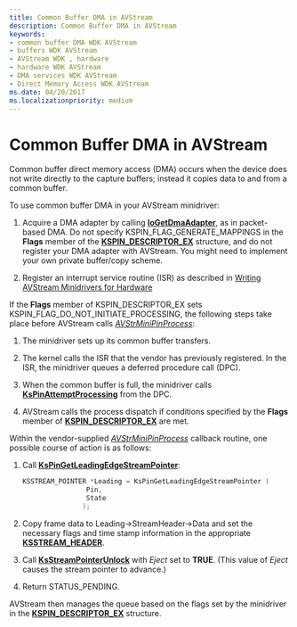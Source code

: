 ```yaml
---
title: Common Buffer DMA in AVStream
description: Common Buffer DMA in AVStream
keywords:
- common buffer DMA WDK AVStream
- buffers WDK AVStream
- AVStream WDK , hardware
- hardware WDK AVStream
- DMA services WDK AVStream
- Direct Memory Access WDK AVStream
ms.date: 04/20/2017
ms.localizationpriority: medium
---
```


# Common Buffer DMA in AVStream





Common buffer direct memory access (DMA) occurs when the device does not write directly to the capture buffers; instead it copies data to and from a common buffer.

To use common buffer DMA in your AVStream minidriver:

1.  Acquire a DMA adapter by calling [**IoGetDmaAdapter**](/windows-hardware/drivers/ddi/wdm/nf-wdm-iogetdmaadapter), as in packet-based DMA. Do not specify KSPIN\_FLAG\_GENERATE\_MAPPINGS in the **Flags** member of the [**KSPIN\_DESCRIPTOR\_EX**](/windows-hardware/drivers/ddi/ks/ns-ks-_kspin_descriptor_ex) structure, and do not register your DMA adapter with AVStream. You might need to implement your own private buffer/copy scheme.

2.  Register an interrupt service routine (ISR) as described in [Writing AVStream Minidrivers for Hardware](writing-avstream-minidrivers-for-hardware.md)

If the **Flags** member of KSPIN\_DESCRIPTOR\_EX sets KSPIN\_FLAG\_DO\_NOT\_INITIATE\_PROCESSING, the following steps take place before AVStream calls [*AVStrMiniPinProcess*](/windows-hardware/drivers/ddi/ks/nc-ks-pfnkspin):

1.  The minidriver sets up its common buffer transfers.

2.  The kernel calls the ISR that the vendor has previously registered. In the ISR, the minidriver queues a deferred procedure call (DPC).

3.  When the common buffer is full, the minidriver calls [**KsPinAttemptProcessing**](/windows-hardware/drivers/ddi/ks/nf-ks-kspinattemptprocessing) from the DPC.

4.  AVStream calls the process dispatch if conditions specified by the **Flags** member of [**KSPIN\_DESCRIPTOR\_EX**](/windows-hardware/drivers/ddi/ks/ns-ks-_kspin_descriptor_ex) are met.

Within the vendor-supplied [*AVStrMiniPinProcess*](/windows-hardware/drivers/ddi/ks/nc-ks-pfnkspin) callback routine, one possible course of action is as follows:

1.  Call [**KsPinGetLeadingEdgeStreamPointer**](/windows-hardware/drivers/ddi/ks/nf-ks-kspingetleadingedgestreampointer):

    ```cpp
    KSSTREAM_POINTER *Leading = KsPinGetLeadingEdgeStreamPointer (
                    Pin,
                    State
                   );
    ```

2.  Copy frame data to Leading-&gt;StreamHeader-&gt;Data and set the necessary flags and time stamp information in the appropriate [**KSSTREAM\_HEADER**](/windows-hardware/drivers/ddi/ks/ns-ks-ksstream_header).

3.  Call [**KsStreamPointerUnlock**](/windows-hardware/drivers/ddi/ks/nf-ks-ksstreampointerunlock) with *Eject* set to **TRUE**. (This value of *Eject* causes the stream pointer to advance.)

4.  Return STATUS\_PENDING.

AVStream then manages the queue based on the flags set by the minidriver in the [**KSPIN\_DESCRIPTOR\_EX**](/windows-hardware/drivers/ddi/ks/ns-ks-_kspin_descriptor_ex) structure.

 

